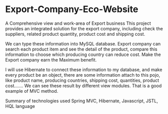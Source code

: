 # Export-Company-Eco-Website
A Comprehensive view and work-area of Export business 
This project provides an integrated solution for the export company, including check the suppliers, related product quantity, product cost and shipping cost.

We can type these information into MySQL database. Export company can search each product item and see the detail of the product, compare this information to choose which producing country can reduce cost. Make the Export company earn the Maximum benefit.

I will use Hibernate to connect these information to my database, and make every product be an object, there are some information attach to this pojo, like product name, producing countries, shipping cost, quantities, product cost……. We can see these result by different view modules. That is a good example of MVC method.

Summary of technologies used
Spring MVC, Hibernate, Javascript, JSTL, HQL language
